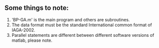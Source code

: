 ## Some things to note:
  
1. 'BP-GA.m' is the main program and others are subroutines.
2. The data format must be the standard International common format of IAGA-2002.
3. Parallel statements are different between different software versions of matlab, please note.

